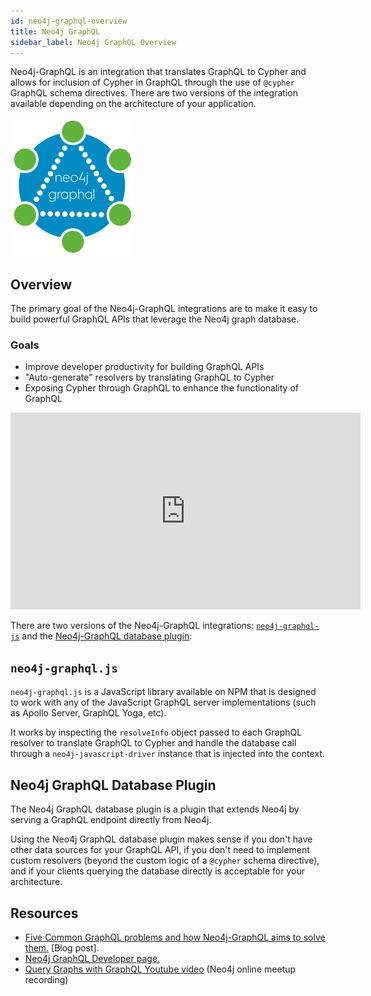 ```yaml
---
id: neo4j-graphql-overview
title: Neo4j GraphQL
sidebar_label: Neo4j GraphQL Overview
---
```


Neo4j-GraphQL is an integration that translates GraphQL to Cypher and allows for inclusion of Cypher in GraphQL through the use of `@cypher` GraphQL schema directives. There are two versions of the integration available depending on the architecture of your application.

![Neo4j-GraphQL Logo](/docs/assets/img/neo4j-graphql-logo.png)

## Overview

The primary goal of the Neo4j-GraphQL integrations are to make it easy to build powerful GraphQL APIs that leverage the Neo4j graph database.

### Goals

- Improve developer productivity for building GraphQL APIs
- "Auto-generate" resolvers by translating GraphQL to Cypher
- Exposing Cypher through GraphQL to enhance the functionality of GraphQL

<iframe width="560" height="315" src="https://www.youtube.com/embed/YC0HIaby_zA" frameborder="0" allow="autoplay; encrypted-media" allowfullscreen></iframe>

There are two versions of the Neo4j-GraphQL integrations: [`neo4j-graphql-js`](neo4j-graphql-js.md) and the [Neo4j-GraphQL database plugin](neo4j-graphql-database-plugin.md):

## `neo4j-graphql.js`

`neo4j-graphql.js` is a JavaScript library available on NPM that is designed to work with any of the JavaScript GraphQL server implementations (such as Apollo Server, GraphQL Yoga, etc).

It works by inspecting the `resolveInfo` object passed to each GraphQL resolver to translate GraphQL to Cypher and handle the database call through a `neo4j-javascript-driver` instance that is injected into the context.

## Neo4j GraphQL Database Plugin

The Neo4j GraphQL database plugin is a plugin that extends Neo4j by serving a GraphQL endpoint directly from Neo4j.

Using the Neo4j GraphQL database plugin makes sense if you don't have other data sources for your GraphQL API, if you don't need to implement custom resolvers (beyond the custom logic of a `@cypher` schema directive), and if your clients querying the database directly is acceptable for your architecture.

## Resources

- [Five Common GraphQL problems and how Neo4j-GraphQL aims to solve them.](https://blog.grandstack.io/five-common-graphql-problems-and-how-neo4j-graphql-aims-to-solve-them-e9a8999c8d43) [Blog post].
- [Neo4j GraphQL Developer page.](https://neo4j.com/developer/graphql/)
- [Query Graphs with GraphQL Youtube video](https://www.youtube.com/watch?v=0EmZjheYv-U) (Neo4j online meetup recording)
